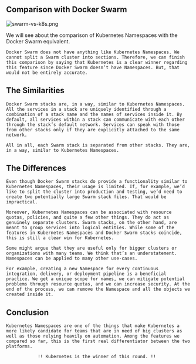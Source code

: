 ## Comparison with Docker Swarm



![swarm-vs-k8s.png](https://github.com/shivamjhalabfiles/kubernetes-lab/blob/master/images/swarm-vs-k8s.png)


We will see about the comparison of Kubernetes Namespaces with the Docker Swarm equivalent.


    Docker Swarm does not have anything like Kubernetes Namespaces. We cannot split a Swarm cluster into sections. Therefore, we can finish this comparison by saying that Kubernetes is a clear winner regarding this feature since Docker Swarm doesn’t have Namespaces. But, that would not be entirely accurate.

## The Similarities

    Docker Swarm stacks are, in a way, similar to Kubernetes Namespaces. All the services in a stack are uniquely identified through a combination of a stack name and the names of services inside it. By default, all services within a stack can communicate with each other through the stack’s default network. Services can speak with those from other stacks only if they are explicitly attached to the same network.

    All in all, each Swarm stack is separated from other stacks. They are, in a way, similar to Kubernetes Namespaces.


## The Differences

    Even though Docker Swarm stacks do provide a functionality similar to Kubernetes Namespaces, their usage is limited. If, for example, we’d like to split the cluster into production and testing, we’d need to create two potentially large Swarm stack files. That would be impractical.

    Moreover, Kubernetes Namespaces can be associated with resource quotas, policies, and quite a few other things. They do act as genuinely separate clusters. Swarm stacks, on the other hand, are meant to group services into logical entities. While some of the features in Kubernetes Namespaces and Docker Swarm stacks coincide, this is still a clear win for Kubernetes.

    Some might argue that they are useful only for bigger clusters or organizations with many teams. We think that’s an understatement. Namespaces can be applied to many other use-cases.

    For example, creating a new Namespace for every continuous integration, delivery, or deployment pipeline is a beneficial practice. We get a unique scope for names, we can mitigate potential problems through resource quotas, and we can increase security. At the end of the process, we can remove the Namespace and all the objects we created inside it.

## Conclusion 

    Kubernetes Namespaces are one of the things that make Kubernetes a more likely candidate for teams that are in need of big clusters as well as those relying heavily on automation. Among the features we compared so far, this is the first real differentiator between the two platforms.

                !! Kubernetes is the winner of this round. !!
